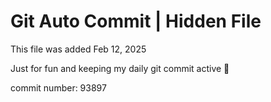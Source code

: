 # Git Auto Commit | Hidden File

This file was added Feb 12, 2025

Just for fun and keeping my daily git commit active 🤪

commit number: 93897
